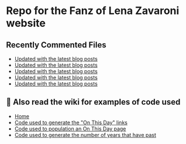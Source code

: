 # Repo for the Fanz of Lena Zavaroni website

## Recently Commented Files
<!-- BLOG-POST-LIST:START -->
- [Updated with the latest blog posts](https://github.com/FanzOfLenaZavaroni/fanzoflenazavaroni.github.io/commit/f25c88316b68b5301058f00b3b8e79186684b84f)
- [Updated with the latest blog posts](https://github.com/FanzOfLenaZavaroni/fanzoflenazavaroni.github.io/commit/60a103fbbd733f139bf3353083c5b7212f95fdd4)
- [Updated with the latest blog posts](https://github.com/FanzOfLenaZavaroni/fanzoflenazavaroni.github.io/commit/b395f5574cf0a5c6bf15d552e818dc4cd3670bc3)
- [Updated with the latest blog posts](https://github.com/FanzOfLenaZavaroni/fanzoflenazavaroni.github.io/commit/f414a3c1c537af0fdd3a80fa892435c2bff7f213)
- [Updated with the latest blog posts](https://github.com/FanzOfLenaZavaroni/fanzoflenazavaroni.github.io/commit/2e6a6037880fcf10f31c17aa21428074ea352913)
<!-- BLOG-POST-LIST:END -->

## :notebook: Also read the wiki for examples of code used
* [Home](https://github.com/FanzOfLenaZavaroni/fanzoflenazavaroni.github.io/wiki)
* [Code used to generate the "On This Day" links](https://github.com/FanzOfLenaZavaroni/fanzoflenazavaroni.github.io/wiki/On-This-Day-Code)
* [Code used to population an On This Day page](https://github.com/FanzOfLenaZavaroni/fanzoflenazavaroni.github.io/wiki/Code-used-to-population-an-On-This-Day-page)
* [Code used to generate the number of years that have past](https://github.com/FanzOfLenaZavaroni/fanzoflenazavaroni.github.io/wiki/Number-of-years-gone-by-code)
